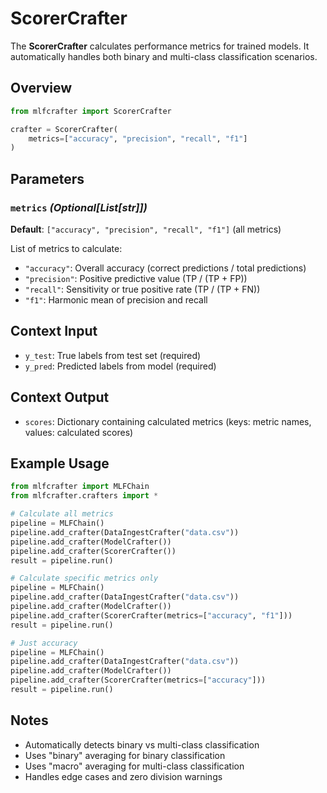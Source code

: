 # ScorerCrafter

The **ScorerCrafter** calculates performance metrics for trained models. It automatically handles both binary and multi-class classification scenarios.

## Overview

```python
from mlfcrafter import ScorerCrafter

crafter = ScorerCrafter(
    metrics=["accuracy", "precision", "recall", "f1"]
)
```

## Parameters

### `metrics` *(Optional[List[str]])*

**Default**: `["accuracy", "precision", "recall", "f1"]` (all metrics)

List of metrics to calculate:
- `"accuracy"`: Overall accuracy (correct predictions / total predictions)
- `"precision"`: Positive predictive value (TP / (TP + FP))
- `"recall"`: Sensitivity or true positive rate (TP / (TP + FN))
- `"f1"`: Harmonic mean of precision and recall

## Context Input

- `y_test`: True labels from test set (required)
- `y_pred`: Predicted labels from model (required)

## Context Output

- `scores`: Dictionary containing calculated metrics (keys: metric names, values: calculated scores)

## Example Usage

```python
from mlfcrafter import MLFChain
from mlfcrafter.crafters import *

# Calculate all metrics
pipeline = MLFChain()
pipeline.add_crafter(DataIngestCrafter("data.csv"))
pipeline.add_crafter(ModelCrafter())
pipeline.add_crafter(ScorerCrafter())
result = pipeline.run()

# Calculate specific metrics only
pipeline = MLFChain()
pipeline.add_crafter(DataIngestCrafter("data.csv"))
pipeline.add_crafter(ModelCrafter())
pipeline.add_crafter(ScorerCrafter(metrics=["accuracy", "f1"]))
result = pipeline.run()

# Just accuracy
pipeline = MLFChain()
pipeline.add_crafter(DataIngestCrafter("data.csv"))
pipeline.add_crafter(ModelCrafter())
pipeline.add_crafter(ScorerCrafter(metrics=["accuracy"]))
result = pipeline.run()
```

## Notes

- Automatically detects binary vs multi-class classification
- Uses "binary" averaging for binary classification
- Uses "macro" averaging for multi-class classification
- Handles edge cases and zero division warnings 
